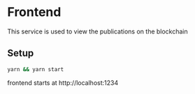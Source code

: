 # Frontend

This service is used to view the publications on the blockchain 

## Setup
```bash
yarn && yarn start
```

frontend starts at http://localhost:1234
